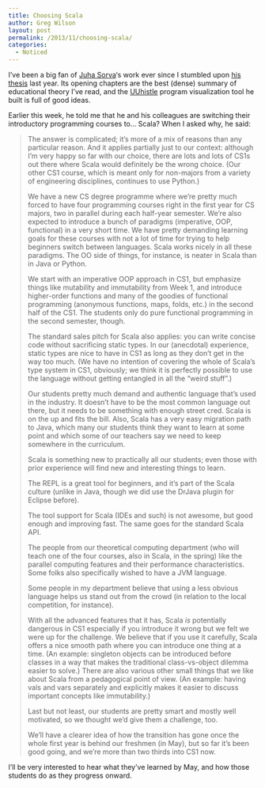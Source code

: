 ```yaml
---
title: Choosing Scala
author: Greg Wilson
layout: post
permalink: /2013/11/choosing-scala/
categories:
  - Noticed
---
```

I&#8217;ve been a big fan of [Juha Sorva][1]&#8216;s work ever since I stumbled upon [his thesis][2] last year. Its opening chapters are the best (dense) summary of educational theory I&#8217;ve read, and the [UUhistle][3] program visualization tool he built is full of good ideas.

Earlier this week, he told me that he and his colleagues are switching their introductory programming courses to&#8230; Scala? When I asked why, he said:

> The answer is complicated; it&#8217;s more of a mix of reasons than any particular reason. And it applies partially just to our context: although I&#8217;m very happy so far with our choice, there are lots and lots of CS1s out there where Scala would definitely be the wrong choice. (Our other CS1 course, which is meant only for non-majors from a variety of engineering disciplines, continues to use Python.)
> 
> We have a new CS degree programme where we&#8217;re pretty much forced to have four programming courses right in the first year for CS majors, two in parallel during each half-year semester. We&#8217;re also expected to introduce a bunch of paradigms (imperative, OOP, functional) in a very short time. We have pretty demanding learning goals for these courses with not a lot of time for trying to help beginners switch between languages. Scala works nicely in all these paradigms. The OO side of things, for instance, is neater in Scala than in Java or Python.
> 
> We start with an imperative OOP approach in CS1, but emphasize things like mutability and immutability from Week 1, and introduce higher-order functions and many of the goodies of functional programming (anonymous functions, maps, folds, etc.) in the second half of the CS1. The students only do pure functional programming in the second semester, though.
> 
> The standard sales pitch for Scala also applies: you can write concise code without sacrificing static types. In our (anecdotal) experience, static types are nice to have in CS1 as long as they don&#8217;t get in the way too much. (We have no intention of covering the whole of Scala&#8217;s type system in CS1, obviously; we think it is perfectly possible to use the language without getting entangled in all the &#8220;weird stuff&#8221;.)
> 
> Our students pretty much demand and authentic language that&#8217;s used in the industry. It doesn&#8217;t have to be the most common language out there, but it needs to be something with enough street cred. Scala is on the up and fits the bill. Also, Scala has a very easy migration path to Java, which many our students think they want to learn at some point and which some of our teachers say we need to keep somewhere in the curriculum.
> 
> Scala is something new to practically all our students; even those with prior experience will find new and interesting things to learn.
> 
> The REPL is a great tool for beginners, and it&#8217;s part of the Scala culture (unlike in Java, though we did use the DrJava plugin for Eclipse before).
> 
> The tool support for Scala (IDEs and such) is not awesome, but good enough and improving fast. The same goes for the standard Scala API.
> 
> The people from our theoretical computing department (who will teach one of the four courses, also in Scala, in the spring) like the parallel computing features and their performance characteristics. Some folks also specifically wished to have a JVM language.
> 
> Some people in my department believe that using a less obvious language helps us stand out from the crowd (in relation to the local competition, for instance).
> 
> With all the advanced features that it has, Scala *is* potentially dangerous in CS1 especially if you introduce it wrong but we felt we were up for the challenge. We believe that if you use it carefully, Scala offers a nice smooth path where you can introduce one thing at a time. (An example: singleton objects can be introduced before classes in a way that makes the traditional class-vs-object dilemma easier to solve.) There are also various other small things that we like about Scala from a pedagogical point of view. (An example: having vals and vars separately and explicitly makes it easier to discuss important concepts like immutability.)
> 
> Last but not least, our students are pretty smart and mostly well motivated, so we thought we&#8217;d give them a challenge, too.
> 
> We&#8217;ll have a clearer idea of how the transition has gone once the whole first year is behind our freshmen (in May), but so far it&#8217;s been good going, and we&#8217;re more than two thirds into CS1 now.

I&#8217;ll be very interested to hear what they&#8217;ve learned by May, and how those students do as they progress onward.

 [1]: https://people.aalto.fi/index.html?profilepage=isfor#!juha_sorva
 [2]: http://lib.tkk.fi/Diss/2012/isbn9789526046266/isbn9789526046266.pdf
 [3]: http://www.uuhistle.org/index.php